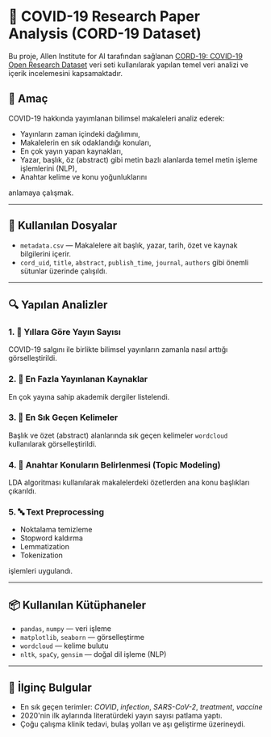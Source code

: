 # 🦠 COVID-19 Research Paper Analysis (CORD-19 Dataset)

Bu proje, Allen Institute for AI tarafından sağlanan [CORD-19: COVID-19 Open Research Dataset](https://www.kaggle.com/datasets/allen-institute-for-ai/CORD-19-research-challenge) veri seti kullanılarak yapılan temel veri analizi ve içerik incelemesini kapsamaktadır.

## 📌 Amaç

COVID-19 hakkında yayımlanan bilimsel makaleleri analiz ederek:

- Yayınların zaman içindeki dağılımını,
- Makalelerin en sık odaklandığı konuları,
- En çok yayın yapan kaynakları,
- Yazar, başlık, öz (abstract) gibi metin bazlı alanlarda temel metin işleme işlemlerini (NLP),
- Anahtar kelime ve konu yoğunluklarını

anlamaya çalışmak.

---

## 📁 Kullanılan Dosyalar

- `metadata.csv` — Makalelere ait başlık, yazar, tarih, özet ve kaynak bilgilerini içerir.
- `cord_uid`, `title`, `abstract`, `publish_time`, `journal`, `authors` gibi önemli sütunlar üzerinde çalışıldı.

---

## 🔍 Yapılan Analizler

### 1. 📅 **Yıllara Göre Yayın Sayısı**
COVID-19 salgını ile birlikte bilimsel yayınların zamanla nasıl arttığı görselleştirildi.

### 2. 📰 **En Fazla Yayınlanan Kaynaklar**
En çok yayına sahip akademik dergiler listelendi.

### 3. 🧪 **En Sık Geçen Kelimeler**
Başlık ve özet (abstract) alanlarında sık geçen kelimeler `wordcloud` kullanılarak görselleştirildi.

### 4. 🧠 **Anahtar Konuların Belirlenmesi (Topic Modeling)**
LDA algoritması kullanılarak makalelerdeki özetlerden ana konu başlıkları çıkarıldı.

### 5. 🔤 **Text Preprocessing**
- Noktalama temizleme
- Stopword kaldırma
- Lemmatization
- Tokenization

işlemleri uygulandı.

---

## 📦 Kullanılan Kütüphaneler

- `pandas`, `numpy` — veri işleme
- `matplotlib`, `seaborn` — görselleştirme
- `wordcloud` — kelime bulutu
- `nltk`, `spaCy`, `gensim` — doğal dil işleme (NLP)

---

## 🧪 İlginç Bulgular

- En sık geçen terimler: *COVID*, *infection*, *SARS-CoV-2*, *treatment*, *vaccine*
- 2020'nin ilk aylarında literatürdeki yayın sayısı patlama yaptı.
- Çoğu çalışma klinik tedavi, bulaş yolları ve aşı geliştirme üzerineydi.



